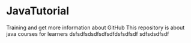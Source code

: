 # JavaTutorial
Training and get more information about GitHub
This repository is about java courses for learners
dsfsdfsdsdfsdfsdfdsfsdfsdf 
sdfsdsdfsdf
